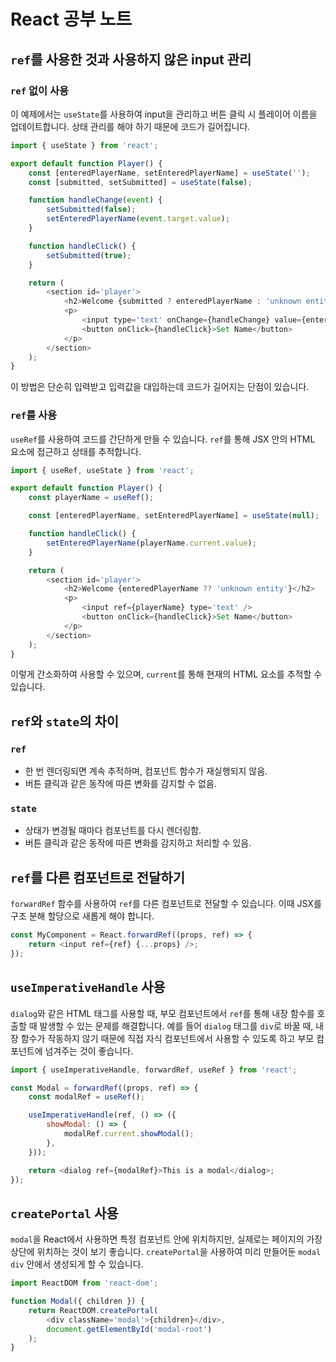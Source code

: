 # React 공부 노트

## `ref`를 사용한 것과 사용하지 않은 input 관리

### `ref` 없이 사용

이 예제에서는 `useState`를 사용하여 input을 관리하고 버튼 클릭 시 플레이어 이름을 업데이트합니다. 상태 관리를 해야 하기 때문에 코드가 길어집니다.

```javascript
import { useState } from 'react';

export default function Player() {
	const [enteredPlayerName, setEnteredPlayerName] = useState('');
	const [submitted, setSubmitted] = useState(false);

	function handleChange(event) {
		setSubmitted(false);
		setEnteredPlayerName(event.target.value);
	}

	function handleClick() {
		setSubmitted(true);
	}

	return (
		<section id='player'>
			<h2>Welcome {submitted ? enteredPlayerName : 'unknown entity'}</h2>
			<p>
				<input type='text' onChange={handleChange} value={enteredPlayerName} />
				<button onClick={handleClick}>Set Name</button>
			</p>
		</section>
	);
}
```

이 방법은 단순히 입력받고 입력값을 대입하는데 코드가 길어지는 단점이 있습니다.

### `ref`를 사용

`useRef`를 사용하여 코드를 간단하게 만들 수 있습니다. `ref`를 통해 JSX 안의 HTML 요소에 접근하고 상태를 추적합니다.

```javascript
import { useRef, useState } from 'react';

export default function Player() {
	const playerName = useRef();

	const [enteredPlayerName, setEnteredPlayerName] = useState(null);

	function handleClick() {
		setEnteredPlayerName(playerName.current.value);
	}

	return (
		<section id='player'>
			<h2>Welcome {enteredPlayerName ?? 'unknown entity'}</h2>
			<p>
				<input ref={playerName} type='text' />
				<button onClick={handleClick}>Set Name</button>
			</p>
		</section>
	);
}
```

이렇게 간소화하여 사용할 수 있으며, `current`를 통해 현재의 HTML 요소를 추적할 수 있습니다.

## `ref`와 `state`의 차이

### `ref`

- 한 번 렌더링되면 계속 추적하며, 컴포넌트 함수가 재실행되지 않음.
- 버튼 클릭과 같은 동작에 따른 변화를 감지할 수 없음.

### `state`

- 상태가 변경될 때마다 컴포넌트를 다시 렌더링함.
- 버튼 클릭과 같은 동작에 따른 변화를 감지하고 처리할 수 있음.

## `ref`를 다른 컴포넌트로 전달하기

`forwardRef` 함수를 사용하여 `ref`를 다른 컴포넌트로 전달할 수 있습니다. 이때 JSX를 구조 분해 할당으로 새롭게 해야 합니다.

```javascript
const MyComponent = React.forwardRef((props, ref) => {
	return <input ref={ref} {...props} />;
});
```

## `useImperativeHandle` 사용

`dialog`와 같은 HTML 태그를 사용할 때, 부모 컴포넌트에서 `ref`를 통해 내장 함수를 호출할 때 발생할 수 있는 문제를 해결합니다. 예를 들어 `dialog` 태그를 `div`로 바꿀 때, 내장 함수가 작동하지 않기 때문에 직접 자식 컴포넌트에서 사용할 수 있도록 하고 부모 컴포넌트에 넘겨주는 것이 좋습니다.

```javascript
import { useImperativeHandle, forwardRef, useRef } from 'react';

const Modal = forwardRef((props, ref) => {
	const modalRef = useRef();

	useImperativeHandle(ref, () => ({
		showModal: () => {
			modalRef.current.showModal();
		},
	}));

	return <dialog ref={modalRef}>This is a modal</dialog>;
});
```

## `createPortal` 사용

`modal`을 React에서 사용하면 특정 컴포넌트 안에 위치하지만, 실제로는 페이지의 가장 상단에 위치하는 것이 보기 좋습니다. `createPortal`을 사용하여 미리 만들어둔 `modal` `div` 안에서 생성되게 할 수 있습니다.

```javascript
import ReactDOM from 'react-dom';

function Modal({ children }) {
	return ReactDOM.createPortal(
		<div className='modal'>{children}</div>,
		document.getElementById('modal-root')
	);
}
```
